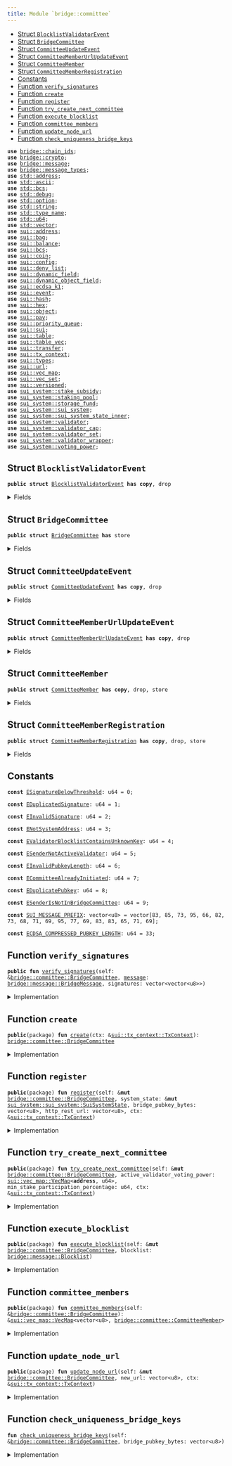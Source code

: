 ```yaml
---
title: Module `bridge::committee`
---
```




-  [Struct `BlocklistValidatorEvent`](#bridge_committee_BlocklistValidatorEvent)
-  [Struct `BridgeCommittee`](#bridge_committee_BridgeCommittee)
-  [Struct `CommitteeUpdateEvent`](#bridge_committee_CommitteeUpdateEvent)
-  [Struct `CommitteeMemberUrlUpdateEvent`](#bridge_committee_CommitteeMemberUrlUpdateEvent)
-  [Struct `CommitteeMember`](#bridge_committee_CommitteeMember)
-  [Struct `CommitteeMemberRegistration`](#bridge_committee_CommitteeMemberRegistration)
-  [Constants](#@Constants_0)
-  [Function `verify_signatures`](#bridge_committee_verify_signatures)
-  [Function `create`](#bridge_committee_create)
-  [Function `register`](#bridge_committee_register)
-  [Function `try_create_next_committee`](#bridge_committee_try_create_next_committee)
-  [Function `execute_blocklist`](#bridge_committee_execute_blocklist)
-  [Function `committee_members`](#bridge_committee_committee_members)
-  [Function `update_node_url`](#bridge_committee_update_node_url)
-  [Function `check_uniqueness_bridge_keys`](#bridge_committee_check_uniqueness_bridge_keys)


<pre><code><b>use</b> <a href="../bridge/chain_ids.md#bridge_chain_ids">bridge::chain_ids</a>;
<b>use</b> <a href="../bridge/crypto.md#bridge_crypto">bridge::crypto</a>;
<b>use</b> <a href="../bridge/message.md#bridge_message">bridge::message</a>;
<b>use</b> <a href="../bridge/message_types.md#bridge_message_types">bridge::message_types</a>;
<b>use</b> <a href="../std/address.md#std_address">std::address</a>;
<b>use</b> <a href="../std/ascii.md#std_ascii">std::ascii</a>;
<b>use</b> <a href="../std/bcs.md#std_bcs">std::bcs</a>;
<b>use</b> <a href="../std/debug.md#std_debug">std::debug</a>;
<b>use</b> <a href="../std/option.md#std_option">std::option</a>;
<b>use</b> <a href="../std/string.md#std_string">std::string</a>;
<b>use</b> <a href="../std/type_name.md#std_type_name">std::type_name</a>;
<b>use</b> <a href="../std/u64.md#std_u64">std::u64</a>;
<b>use</b> <a href="../std/vector.md#std_vector">std::vector</a>;
<b>use</b> <a href="../sui/address.md#sui_address">sui::address</a>;
<b>use</b> <a href="../sui/bag.md#sui_bag">sui::bag</a>;
<b>use</b> <a href="../sui/balance.md#sui_balance">sui::balance</a>;
<b>use</b> <a href="../sui/bcs.md#sui_bcs">sui::bcs</a>;
<b>use</b> <a href="../sui/coin.md#sui_coin">sui::coin</a>;
<b>use</b> <a href="../sui/config.md#sui_config">sui::config</a>;
<b>use</b> <a href="../sui/deny_list.md#sui_deny_list">sui::deny_list</a>;
<b>use</b> <a href="../sui/dynamic_field.md#sui_dynamic_field">sui::dynamic_field</a>;
<b>use</b> <a href="../sui/dynamic_object_field.md#sui_dynamic_object_field">sui::dynamic_object_field</a>;
<b>use</b> <a href="../sui/ecdsa_k1.md#sui_ecdsa_k1">sui::ecdsa_k1</a>;
<b>use</b> <a href="../sui/event.md#sui_event">sui::event</a>;
<b>use</b> <a href="../sui/hash.md#sui_hash">sui::hash</a>;
<b>use</b> <a href="../sui/hex.md#sui_hex">sui::hex</a>;
<b>use</b> <a href="../sui/object.md#sui_object">sui::object</a>;
<b>use</b> <a href="../sui/pay.md#sui_pay">sui::pay</a>;
<b>use</b> <a href="../sui/priority_queue.md#sui_priority_queue">sui::priority_queue</a>;
<b>use</b> <a href="../sui/sui.md#sui_sui">sui::sui</a>;
<b>use</b> <a href="../sui/table.md#sui_table">sui::table</a>;
<b>use</b> <a href="../sui/table_vec.md#sui_table_vec">sui::table_vec</a>;
<b>use</b> <a href="../sui/transfer.md#sui_transfer">sui::transfer</a>;
<b>use</b> <a href="../sui/tx_context.md#sui_tx_context">sui::tx_context</a>;
<b>use</b> <a href="../sui/types.md#sui_types">sui::types</a>;
<b>use</b> <a href="../sui/url.md#sui_url">sui::url</a>;
<b>use</b> <a href="../sui/vec_map.md#sui_vec_map">sui::vec_map</a>;
<b>use</b> <a href="../sui/vec_set.md#sui_vec_set">sui::vec_set</a>;
<b>use</b> <a href="../sui/versioned.md#sui_versioned">sui::versioned</a>;
<b>use</b> <a href="../sui_system/stake_subsidy.md#sui_system_stake_subsidy">sui_system::stake_subsidy</a>;
<b>use</b> <a href="../sui_system/staking_pool.md#sui_system_staking_pool">sui_system::staking_pool</a>;
<b>use</b> <a href="../sui_system/storage_fund.md#sui_system_storage_fund">sui_system::storage_fund</a>;
<b>use</b> <a href="../sui_system/sui_system.md#sui_system_sui_system">sui_system::sui_system</a>;
<b>use</b> <a href="../sui_system/sui_system_state_inner.md#sui_system_sui_system_state_inner">sui_system::sui_system_state_inner</a>;
<b>use</b> <a href="../sui_system/validator.md#sui_system_validator">sui_system::validator</a>;
<b>use</b> <a href="../sui_system/validator_cap.md#sui_system_validator_cap">sui_system::validator_cap</a>;
<b>use</b> <a href="../sui_system/validator_set.md#sui_system_validator_set">sui_system::validator_set</a>;
<b>use</b> <a href="../sui_system/validator_wrapper.md#sui_system_validator_wrapper">sui_system::validator_wrapper</a>;
<b>use</b> <a href="../sui_system/voting_power.md#sui_system_voting_power">sui_system::voting_power</a>;
</code></pre>



<a name="bridge_committee_BlocklistValidatorEvent"></a>

## Struct `BlocklistValidatorEvent`



<pre><code><b>public</b> <b>struct</b> <a href="../bridge/committee.md#bridge_committee_BlocklistValidatorEvent">BlocklistValidatorEvent</a> <b>has</b> <b>copy</b>, drop
</code></pre>



<details>
<summary>Fields</summary>


<dl>
<dt>
<code>blocklisted: bool</code>
</dt>
<dd>
</dd>
<dt>
<code>public_keys: vector&lt;vector&lt;u8&gt;&gt;</code>
</dt>
<dd>
</dd>
</dl>


</details>

<a name="bridge_committee_BridgeCommittee"></a>

## Struct `BridgeCommittee`



<pre><code><b>public</b> <b>struct</b> <a href="../bridge/committee.md#bridge_committee_BridgeCommittee">BridgeCommittee</a> <b>has</b> store
</code></pre>



<details>
<summary>Fields</summary>


<dl>
<dt>
<code>members: <a href="../sui/vec_map.md#sui_vec_map_VecMap">sui::vec_map::VecMap</a>&lt;vector&lt;u8&gt;, <a href="../bridge/committee.md#bridge_committee_CommitteeMember">bridge::committee::CommitteeMember</a>&gt;</code>
</dt>
<dd>
</dd>
<dt>
<code>member_registrations: <a href="../sui/vec_map.md#sui_vec_map_VecMap">sui::vec_map::VecMap</a>&lt;<b>address</b>, <a href="../bridge/committee.md#bridge_committee_CommitteeMemberRegistration">bridge::committee::CommitteeMemberRegistration</a>&gt;</code>
</dt>
<dd>
</dd>
<dt>
<code>last_committee_update_epoch: u64</code>
</dt>
<dd>
</dd>
</dl>


</details>

<a name="bridge_committee_CommitteeUpdateEvent"></a>

## Struct `CommitteeUpdateEvent`



<pre><code><b>public</b> <b>struct</b> <a href="../bridge/committee.md#bridge_committee_CommitteeUpdateEvent">CommitteeUpdateEvent</a> <b>has</b> <b>copy</b>, drop
</code></pre>



<details>
<summary>Fields</summary>


<dl>
<dt>
<code>members: <a href="../sui/vec_map.md#sui_vec_map_VecMap">sui::vec_map::VecMap</a>&lt;vector&lt;u8&gt;, <a href="../bridge/committee.md#bridge_committee_CommitteeMember">bridge::committee::CommitteeMember</a>&gt;</code>
</dt>
<dd>
</dd>
<dt>
<code>stake_participation_percentage: u64</code>
</dt>
<dd>
</dd>
</dl>


</details>

<a name="bridge_committee_CommitteeMemberUrlUpdateEvent"></a>

## Struct `CommitteeMemberUrlUpdateEvent`



<pre><code><b>public</b> <b>struct</b> <a href="../bridge/committee.md#bridge_committee_CommitteeMemberUrlUpdateEvent">CommitteeMemberUrlUpdateEvent</a> <b>has</b> <b>copy</b>, drop
</code></pre>



<details>
<summary>Fields</summary>


<dl>
<dt>
<code>member: vector&lt;u8&gt;</code>
</dt>
<dd>
</dd>
<dt>
<code>new_url: vector&lt;u8&gt;</code>
</dt>
<dd>
</dd>
</dl>


</details>

<a name="bridge_committee_CommitteeMember"></a>

## Struct `CommitteeMember`



<pre><code><b>public</b> <b>struct</b> <a href="../bridge/committee.md#bridge_committee_CommitteeMember">CommitteeMember</a> <b>has</b> <b>copy</b>, drop, store
</code></pre>



<details>
<summary>Fields</summary>


<dl>
<dt>
<code>sui_address: <b>address</b></code>
</dt>
<dd>
 The Sui Address of the validator
</dd>
<dt>
<code>bridge_pubkey_bytes: vector&lt;u8&gt;</code>
</dt>
<dd>
 The public key bytes of the bridge key
</dd>
<dt>
<code>voting_power: u64</code>
</dt>
<dd>
 Voting power, values are voting power in the scale of 10000.
</dd>
<dt>
<code>http_rest_url: vector&lt;u8&gt;</code>
</dt>
<dd>
 The HTTP REST URL the member's node listens to
 it looks like b'https://127.0.0.1:9191'
</dd>
<dt>
<code>blocklisted: bool</code>
</dt>
<dd>
 If this member is blocklisted
</dd>
</dl>


</details>

<a name="bridge_committee_CommitteeMemberRegistration"></a>

## Struct `CommitteeMemberRegistration`



<pre><code><b>public</b> <b>struct</b> <a href="../bridge/committee.md#bridge_committee_CommitteeMemberRegistration">CommitteeMemberRegistration</a> <b>has</b> <b>copy</b>, drop, store
</code></pre>



<details>
<summary>Fields</summary>


<dl>
<dt>
<code>sui_address: <b>address</b></code>
</dt>
<dd>
 The Sui Address of the validator
</dd>
<dt>
<code>bridge_pubkey_bytes: vector&lt;u8&gt;</code>
</dt>
<dd>
 The public key bytes of the bridge key
</dd>
<dt>
<code>http_rest_url: vector&lt;u8&gt;</code>
</dt>
<dd>
 The HTTP REST URL the member's node listens to
 it looks like b'https://127.0.0.1:9191'
</dd>
</dl>


</details>

<a name="@Constants_0"></a>

## Constants


<a name="bridge_committee_ESignatureBelowThreshold"></a>



<pre><code><b>const</b> <a href="../bridge/committee.md#bridge_committee_ESignatureBelowThreshold">ESignatureBelowThreshold</a>: u64 = 0;
</code></pre>



<a name="bridge_committee_EDuplicatedSignature"></a>



<pre><code><b>const</b> <a href="../bridge/committee.md#bridge_committee_EDuplicatedSignature">EDuplicatedSignature</a>: u64 = 1;
</code></pre>



<a name="bridge_committee_EInvalidSignature"></a>



<pre><code><b>const</b> <a href="../bridge/committee.md#bridge_committee_EInvalidSignature">EInvalidSignature</a>: u64 = 2;
</code></pre>



<a name="bridge_committee_ENotSystemAddress"></a>



<pre><code><b>const</b> <a href="../bridge/committee.md#bridge_committee_ENotSystemAddress">ENotSystemAddress</a>: u64 = 3;
</code></pre>



<a name="bridge_committee_EValidatorBlocklistContainsUnknownKey"></a>



<pre><code><b>const</b> <a href="../bridge/committee.md#bridge_committee_EValidatorBlocklistContainsUnknownKey">EValidatorBlocklistContainsUnknownKey</a>: u64 = 4;
</code></pre>



<a name="bridge_committee_ESenderNotActiveValidator"></a>



<pre><code><b>const</b> <a href="../bridge/committee.md#bridge_committee_ESenderNotActiveValidator">ESenderNotActiveValidator</a>: u64 = 5;
</code></pre>



<a name="bridge_committee_EInvalidPubkeyLength"></a>



<pre><code><b>const</b> <a href="../bridge/committee.md#bridge_committee_EInvalidPubkeyLength">EInvalidPubkeyLength</a>: u64 = 6;
</code></pre>



<a name="bridge_committee_ECommitteeAlreadyInitiated"></a>



<pre><code><b>const</b> <a href="../bridge/committee.md#bridge_committee_ECommitteeAlreadyInitiated">ECommitteeAlreadyInitiated</a>: u64 = 7;
</code></pre>



<a name="bridge_committee_EDuplicatePubkey"></a>



<pre><code><b>const</b> <a href="../bridge/committee.md#bridge_committee_EDuplicatePubkey">EDuplicatePubkey</a>: u64 = 8;
</code></pre>



<a name="bridge_committee_ESenderIsNotInBridgeCommittee"></a>



<pre><code><b>const</b> <a href="../bridge/committee.md#bridge_committee_ESenderIsNotInBridgeCommittee">ESenderIsNotInBridgeCommittee</a>: u64 = 9;
</code></pre>



<a name="bridge_committee_SUI_MESSAGE_PREFIX"></a>



<pre><code><b>const</b> <a href="../bridge/committee.md#bridge_committee_SUI_MESSAGE_PREFIX">SUI_MESSAGE_PREFIX</a>: vector&lt;u8&gt; = vector[83, 85, 73, 95, 66, 82, 73, 68, 71, 69, 95, 77, 69, 83, 83, 65, 71, 69];
</code></pre>



<a name="bridge_committee_ECDSA_COMPRESSED_PUBKEY_LENGTH"></a>



<pre><code><b>const</b> <a href="../bridge/committee.md#bridge_committee_ECDSA_COMPRESSED_PUBKEY_LENGTH">ECDSA_COMPRESSED_PUBKEY_LENGTH</a>: u64 = 33;
</code></pre>



<a name="bridge_committee_verify_signatures"></a>

## Function `verify_signatures`



<pre><code><b>public</b> <b>fun</b> <a href="../bridge/committee.md#bridge_committee_verify_signatures">verify_signatures</a>(self: &<a href="../bridge/committee.md#bridge_committee_BridgeCommittee">bridge::committee::BridgeCommittee</a>, <a href="../bridge/message.md#bridge_message">message</a>: <a href="../bridge/message.md#bridge_message_BridgeMessage">bridge::message::BridgeMessage</a>, signatures: vector&lt;vector&lt;u8&gt;&gt;)
</code></pre>



<details>
<summary>Implementation</summary>


<pre><code><b>public</b> <b>fun</b> <a href="../bridge/committee.md#bridge_committee_verify_signatures">verify_signatures</a>(
    self: &<a href="../bridge/committee.md#bridge_committee_BridgeCommittee">BridgeCommittee</a>,
    <a href="../bridge/message.md#bridge_message">message</a>: BridgeMessage,
    signatures: vector&lt;vector&lt;u8&gt;&gt;,
) {
    <b>let</b> (<b>mut</b> i, signature_counts) = (0, vector::length(&signatures));
    <b>let</b> <b>mut</b> seen_pub_key = vec_set::empty&lt;vector&lt;u8&gt;&gt;();
    <b>let</b> required_voting_power = <a href="../bridge/message.md#bridge_message">message</a>.required_voting_power();
    // add prefix to the <a href="../bridge/message.md#bridge_message">message</a> bytes
    <b>let</b> <b>mut</b> message_bytes = <a href="../bridge/committee.md#bridge_committee_SUI_MESSAGE_PREFIX">SUI_MESSAGE_PREFIX</a>;
    message_bytes.append(<a href="../bridge/message.md#bridge_message">message</a>.serialize_message());
    <b>let</b> <b>mut</b> threshold = 0;
    <b>while</b> (i &lt; signature_counts) {
        <b>let</b> pubkey = ecdsa_k1::secp256k1_ecrecover(&signatures[i], &message_bytes, 0);
        // check duplicate
        // and make sure pub key is part of the <a href="../bridge/committee.md#bridge_committee">committee</a>
        <b>assert</b>!(!seen_pub_key.contains(&pubkey), <a href="../bridge/committee.md#bridge_committee_EDuplicatedSignature">EDuplicatedSignature</a>);
        <b>assert</b>!(self.members.contains(&pubkey), <a href="../bridge/committee.md#bridge_committee_EInvalidSignature">EInvalidSignature</a>);
        // get <a href="../bridge/committee.md#bridge_committee">committee</a> signature weight and check pubkey is part of the <a href="../bridge/committee.md#bridge_committee">committee</a>
        <b>let</b> member = &self.members[&pubkey];
        <b>if</b> (!member.blocklisted) {
            threshold = threshold + member.voting_power;
        };
        seen_pub_key.insert(pubkey);
        i = i + 1;
    };
    <b>assert</b>!(threshold &gt;= required_voting_power, <a href="../bridge/committee.md#bridge_committee_ESignatureBelowThreshold">ESignatureBelowThreshold</a>);
}
</code></pre>



</details>

<a name="bridge_committee_create"></a>

## Function `create`



<pre><code><b>public</b>(package) <b>fun</b> <a href="../bridge/committee.md#bridge_committee_create">create</a>(ctx: &<a href="../sui/tx_context.md#sui_tx_context_TxContext">sui::tx_context::TxContext</a>): <a href="../bridge/committee.md#bridge_committee_BridgeCommittee">bridge::committee::BridgeCommittee</a>
</code></pre>



<details>
<summary>Implementation</summary>


<pre><code><b>public</b>(package) <b>fun</b> <a href="../bridge/committee.md#bridge_committee_create">create</a>(ctx: &TxContext): <a href="../bridge/committee.md#bridge_committee_BridgeCommittee">BridgeCommittee</a> {
    <b>assert</b>!(tx_context::sender(ctx) == @0x0, <a href="../bridge/committee.md#bridge_committee_ENotSystemAddress">ENotSystemAddress</a>);
    <a href="../bridge/committee.md#bridge_committee_BridgeCommittee">BridgeCommittee</a> {
        members: vec_map::empty(),
        member_registrations: vec_map::empty(),
        last_committee_update_epoch: 0,
    }
}
</code></pre>



</details>

<a name="bridge_committee_register"></a>

## Function `register`



<pre><code><b>public</b>(package) <b>fun</b> <a href="../bridge/committee.md#bridge_committee_register">register</a>(self: &<b>mut</b> <a href="../bridge/committee.md#bridge_committee_BridgeCommittee">bridge::committee::BridgeCommittee</a>, system_state: &<b>mut</b> <a href="../sui_system/sui_system.md#sui_system_sui_system_SuiSystemState">sui_system::sui_system::SuiSystemState</a>, bridge_pubkey_bytes: vector&lt;u8&gt;, http_rest_url: vector&lt;u8&gt;, ctx: &<a href="../sui/tx_context.md#sui_tx_context_TxContext">sui::tx_context::TxContext</a>)
</code></pre>



<details>
<summary>Implementation</summary>


<pre><code><b>public</b>(package) <b>fun</b> <a href="../bridge/committee.md#bridge_committee_register">register</a>(
    self: &<b>mut</b> <a href="../bridge/committee.md#bridge_committee_BridgeCommittee">BridgeCommittee</a>,
    system_state: &<b>mut</b> SuiSystemState,
    bridge_pubkey_bytes: vector&lt;u8&gt;,
    http_rest_url: vector&lt;u8&gt;,
    ctx: &TxContext
) {
    // We disallow registration after <a href="../bridge/committee.md#bridge_committee">committee</a> initiated in v1
    <b>assert</b>!(self.members.is_empty(), <a href="../bridge/committee.md#bridge_committee_ECommitteeAlreadyInitiated">ECommitteeAlreadyInitiated</a>);
    // Ensure pubkey is valid
    <b>assert</b>!(bridge_pubkey_bytes.length() == <a href="../bridge/committee.md#bridge_committee_ECDSA_COMPRESSED_PUBKEY_LENGTH">ECDSA_COMPRESSED_PUBKEY_LENGTH</a>, <a href="../bridge/committee.md#bridge_committee_EInvalidPubkeyLength">EInvalidPubkeyLength</a>);
    // sender must be the same sender that created the validator object, this is to prevent DDoS from non-validator actor.
    <b>let</b> sender = ctx.sender();
    <b>let</b> validators = system_state.active_validator_addresses();
    <b>assert</b>!(validators.contains(&sender), <a href="../bridge/committee.md#bridge_committee_ESenderNotActiveValidator">ESenderNotActiveValidator</a>);
    // Sender is active validator, record the registration
    // In case validator need to update the info
    <b>let</b> registration = <b>if</b> (self.member_registrations.contains(&sender)) {
        <b>let</b> registration = &<b>mut</b> self.member_registrations[&sender];
        registration.http_rest_url = http_rest_url;
        registration.bridge_pubkey_bytes = bridge_pubkey_bytes;
        *registration
    } <b>else</b> {
        <b>let</b> registration = <a href="../bridge/committee.md#bridge_committee_CommitteeMemberRegistration">CommitteeMemberRegistration</a> {
            sui_address: sender,
            bridge_pubkey_bytes,
            http_rest_url,
        };
        self.member_registrations.insert(sender, registration);
        registration
    };
    // check uniqueness of the <a href="../bridge/bridge.md#bridge_bridge">bridge</a> pubkey.
    // `<a href="../bridge/committee.md#bridge_committee_try_create_next_committee">try_create_next_committee</a>` will <b>abort</b> <b>if</b> bridge_pubkey_bytes are not unique and
    // that will fail the end of epoch transaction (possibly "forever", well, we
    // need to deploy proper validator changes to stop end of epoch from failing).
    <a href="../bridge/committee.md#bridge_committee_check_uniqueness_bridge_keys">check_uniqueness_bridge_keys</a>(self, bridge_pubkey_bytes);
    emit(registration)
}
</code></pre>



</details>

<a name="bridge_committee_try_create_next_committee"></a>

## Function `try_create_next_committee`



<pre><code><b>public</b>(package) <b>fun</b> <a href="../bridge/committee.md#bridge_committee_try_create_next_committee">try_create_next_committee</a>(self: &<b>mut</b> <a href="../bridge/committee.md#bridge_committee_BridgeCommittee">bridge::committee::BridgeCommittee</a>, active_validator_voting_power: <a href="../sui/vec_map.md#sui_vec_map_VecMap">sui::vec_map::VecMap</a>&lt;<b>address</b>, u64&gt;, min_stake_participation_percentage: u64, ctx: &<a href="../sui/tx_context.md#sui_tx_context_TxContext">sui::tx_context::TxContext</a>)
</code></pre>



<details>
<summary>Implementation</summary>


<pre><code><b>public</b>(package) <b>fun</b> <a href="../bridge/committee.md#bridge_committee_try_create_next_committee">try_create_next_committee</a>(
    self: &<b>mut</b> <a href="../bridge/committee.md#bridge_committee_BridgeCommittee">BridgeCommittee</a>,
    active_validator_voting_power: VecMap&lt;<b>address</b>, u64&gt;,
    min_stake_participation_percentage: u64,
    ctx: &TxContext
) {
    <b>let</b> <b>mut</b> i = 0;
    <b>let</b> <b>mut</b> new_members = vec_map::empty();
    <b>let</b> <b>mut</b> stake_participation_percentage = 0;
    <b>while</b> (i &lt; self.member_registrations.size()) {
        // retrieve registration
        <b>let</b> (_, registration) = self.member_registrations.get_entry_by_idx(i);
        // Find validator stake amount from system state
        // Process registration <b>if</b> it's active validator
        <b>let</b> voting_power = active_validator_voting_power.try_get(&registration.sui_address);
        <b>if</b> (voting_power.is_some()) {
            <b>let</b> voting_power = voting_power.destroy_some();
            stake_participation_percentage = stake_participation_percentage + voting_power;
            <b>let</b> member = <a href="../bridge/committee.md#bridge_committee_CommitteeMember">CommitteeMember</a> {
                sui_address: registration.sui_address,
                bridge_pubkey_bytes: registration.bridge_pubkey_bytes,
                voting_power: (voting_power <b>as</b> u64),
                http_rest_url: registration.http_rest_url,
                blocklisted: <b>false</b>,
            };
            new_members.insert(registration.bridge_pubkey_bytes, member)
        };
        i = i + 1;
    };
    // Make sure the new <a href="../bridge/committee.md#bridge_committee">committee</a> represent enough stakes, percentage are accurate to 2DP
    <b>if</b> (stake_participation_percentage &gt;= min_stake_participation_percentage) {
        // Clear registrations
        self.member_registrations = vec_map::empty();
        // Store new <a href="../bridge/committee.md#bridge_committee">committee</a> info
        self.members = new_members;
        self.last_committee_update_epoch = ctx.epoch();
        emit(<a href="../bridge/committee.md#bridge_committee_CommitteeUpdateEvent">CommitteeUpdateEvent</a> {
            members: new_members,
            stake_participation_percentage
        })
    }
}
</code></pre>



</details>

<a name="bridge_committee_execute_blocklist"></a>

## Function `execute_blocklist`



<pre><code><b>public</b>(package) <b>fun</b> <a href="../bridge/committee.md#bridge_committee_execute_blocklist">execute_blocklist</a>(self: &<b>mut</b> <a href="../bridge/committee.md#bridge_committee_BridgeCommittee">bridge::committee::BridgeCommittee</a>, blocklist: <a href="../bridge/message.md#bridge_message_Blocklist">bridge::message::Blocklist</a>)
</code></pre>



<details>
<summary>Implementation</summary>


<pre><code><b>public</b>(package) <b>fun</b> <a href="../bridge/committee.md#bridge_committee_execute_blocklist">execute_blocklist</a>(self: &<b>mut</b> <a href="../bridge/committee.md#bridge_committee_BridgeCommittee">BridgeCommittee</a>, blocklist: Blocklist) {
    <b>let</b> blocklisted = blocklist.blocklist_type() != 1;
    <b>let</b> eth_addresses = blocklist.blocklist_validator_addresses();
    <b>let</b> list_len = eth_addresses.length();
    <b>let</b> <b>mut</b> list_idx = 0;
    <b>let</b> <b>mut</b> member_idx = 0;
    <b>let</b> <b>mut</b> pub_keys = vector[];
    <b>while</b> (list_idx &lt; list_len) {
        <b>let</b> target_address = &eth_addresses[list_idx];
        <b>let</b> <b>mut</b> found = <b>false</b>;
        <b>while</b> (member_idx &lt; self.members.size()) {
            <b>let</b> (pub_key, member) = self.members.get_entry_by_idx_mut(member_idx);
            <b>let</b> eth_address = <a href="../bridge/crypto.md#bridge_crypto_ecdsa_pub_key_to_eth_address">crypto::ecdsa_pub_key_to_eth_address</a>(pub_key);
            <b>if</b> (*target_address == eth_address) {
                member.blocklisted = blocklisted;
                pub_keys.push_back(*pub_key);
                found = <b>true</b>;
                member_idx = 0;
                <b>break</b>
            };
            member_idx = member_idx + 1;
        };
        <b>assert</b>!(found, <a href="../bridge/committee.md#bridge_committee_EValidatorBlocklistContainsUnknownKey">EValidatorBlocklistContainsUnknownKey</a>);
        list_idx = list_idx + 1;
    };
    emit(<a href="../bridge/committee.md#bridge_committee_BlocklistValidatorEvent">BlocklistValidatorEvent</a> {
        blocklisted,
        public_keys: pub_keys,
    })
}
</code></pre>



</details>

<a name="bridge_committee_committee_members"></a>

## Function `committee_members`



<pre><code><b>public</b>(package) <b>fun</b> <a href="../bridge/committee.md#bridge_committee_committee_members">committee_members</a>(self: &<a href="../bridge/committee.md#bridge_committee_BridgeCommittee">bridge::committee::BridgeCommittee</a>): &<a href="../sui/vec_map.md#sui_vec_map_VecMap">sui::vec_map::VecMap</a>&lt;vector&lt;u8&gt;, <a href="../bridge/committee.md#bridge_committee_CommitteeMember">bridge::committee::CommitteeMember</a>&gt;
</code></pre>



<details>
<summary>Implementation</summary>


<pre><code><b>public</b>(package) <b>fun</b> <a href="../bridge/committee.md#bridge_committee_committee_members">committee_members</a>(
    self: &<a href="../bridge/committee.md#bridge_committee_BridgeCommittee">BridgeCommittee</a>,
): &VecMap&lt;vector&lt;u8&gt;, <a href="../bridge/committee.md#bridge_committee_CommitteeMember">CommitteeMember</a>&gt; {
    &self.members
}
</code></pre>



</details>

<a name="bridge_committee_update_node_url"></a>

## Function `update_node_url`



<pre><code><b>public</b>(package) <b>fun</b> <a href="../bridge/committee.md#bridge_committee_update_node_url">update_node_url</a>(self: &<b>mut</b> <a href="../bridge/committee.md#bridge_committee_BridgeCommittee">bridge::committee::BridgeCommittee</a>, new_url: vector&lt;u8&gt;, ctx: &<a href="../sui/tx_context.md#sui_tx_context_TxContext">sui::tx_context::TxContext</a>)
</code></pre>



<details>
<summary>Implementation</summary>


<pre><code><b>public</b>(package) <b>fun</b> <a href="../bridge/committee.md#bridge_committee_update_node_url">update_node_url</a>(self: &<b>mut</b> <a href="../bridge/committee.md#bridge_committee_BridgeCommittee">BridgeCommittee</a>, new_url: vector&lt;u8&gt;, ctx: &TxContext) {
    <b>let</b> <b>mut</b> idx = 0;
    <b>while</b> (idx &lt; self.members.size()) {
        <b>let</b> (_, member) = self.members.get_entry_by_idx_mut(idx);
        <b>if</b> (member.sui_address == ctx.sender()) {
            member.http_rest_url = new_url;
            emit (<a href="../bridge/committee.md#bridge_committee_CommitteeMemberUrlUpdateEvent">CommitteeMemberUrlUpdateEvent</a> {
                member: member.bridge_pubkey_bytes,
                new_url
            });
            <b>return</b>
        };
        idx = idx + 1;
    };
    <b>abort</b> <a href="../bridge/committee.md#bridge_committee_ESenderIsNotInBridgeCommittee">ESenderIsNotInBridgeCommittee</a>
}
</code></pre>



</details>

<a name="bridge_committee_check_uniqueness_bridge_keys"></a>

## Function `check_uniqueness_bridge_keys`



<pre><code><b>fun</b> <a href="../bridge/committee.md#bridge_committee_check_uniqueness_bridge_keys">check_uniqueness_bridge_keys</a>(self: &<a href="../bridge/committee.md#bridge_committee_BridgeCommittee">bridge::committee::BridgeCommittee</a>, bridge_pubkey_bytes: vector&lt;u8&gt;)
</code></pre>



<details>
<summary>Implementation</summary>


<pre><code><b>fun</b> <a href="../bridge/committee.md#bridge_committee_check_uniqueness_bridge_keys">check_uniqueness_bridge_keys</a>(self: &<a href="../bridge/committee.md#bridge_committee_BridgeCommittee">BridgeCommittee</a>, bridge_pubkey_bytes: vector&lt;u8&gt;) {
    <b>let</b> <b>mut</b> count = self.member_registrations.size();
    // bridge_pubkey_bytes must be found once and once only
    <b>let</b> <b>mut</b> bridge_key_found = <b>false</b>;
    <b>while</b> (count &gt; 0) {
        count = count - 1;
        <b>let</b> (_, registration) = self.member_registrations.get_entry_by_idx(count);
        <b>if</b> (registration.bridge_pubkey_bytes == bridge_pubkey_bytes) {
            <b>assert</b>!(!bridge_key_found, <a href="../bridge/committee.md#bridge_committee_EDuplicatePubkey">EDuplicatePubkey</a>);
            bridge_key_found = <b>true</b>; // bridge_pubkey_bytes found, we must not have another one
        }
    };
}
</code></pre>



</details>
